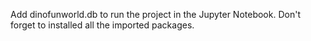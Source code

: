 Add dinofunworld.db to run the project in the Jupyter Notebook. Don't forget to installed all the imported packages.
